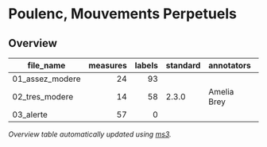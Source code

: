 # Poulenc, Mouvements Perpetuels



## Overview
|   file_name   |measures|labels|standard|annotators | reviewers  |
|---------------|-------:|-----:|--------|-----------|------------|
|01_assez_modere|      24|    93|        |           |DK          |
|02_tres_modere |      14|    58|2.3.0   |Amelia Brey|Hanné Becker|
|03_alerte      |      57|     0|        |           |            |


*Overview table automatically updated using [ms3](https://johentsch.github.io/ms3/).*
